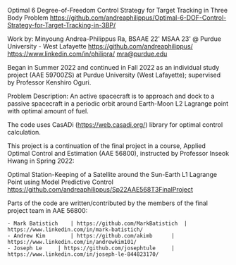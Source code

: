 Optimal 6 Degree-of-Freedom Control Strategy for Target Tracking in Three Body Problem
https://github.com/andreaphilippus/Optimal-6-DOF-Control-Strategy-for-Target-Tracking-in-3BP/



Work by: Minyoung Andrea-Philippus Ra, BSAAE 22' MSAA 23' @ Purdue University - West Lafayette
https://github.com/andreaphilippus/
https://www.linkedin.com/in/philipra/
mra@purdue.edu


Began in Summer 2022 and continued in Fall 2022 as an individual study project (AAE 59700ZS) at Purdue University (West Lafayette); supervised by Professor Kenshiro Oguri.


Problem Description: An active spacecraft is to approach and dock to a passive spacecraft in a periodic orbit around Earth-Moon L2 Lagrange point with optimal amount of fuel.


The code uses CasADi (https://web.casadi.org/) library for optimal control calculation.


This project is a continuation of the final project in a course, Applied Optimal Control and Estimation (AAE 56800), instructed by Professor Inseok Hwang in Spring 2022:

Optimal Station-Keeping of a Satellite around the Sun-Earth L1 Lagrange Point using Model Predictive Control
https://github.com/andreaphilippus/Sp22AAE568T3FinalProject

Parts of the code are written/contributed by the members of the final project team in AAE 56800:

	- Mark Batistich	| https://github.com/MarkBatistich	| https://www.linkedin.com/in/mark-batistich/
	- Andrew Kim		| https://github.com/akimb		| https://www.linkedin.com/in/andrewkim101/
	- Joseph Le		| https://github.com/josephtule		| https://www.linkedin.com/in/joseph-le-844823170/
